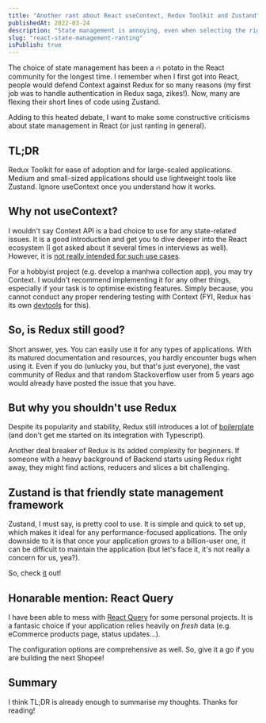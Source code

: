 ```yaml
---
title: "Another rant about React useContext, Redux Toolkit and Zustand"
publishedAt: 2022-03-24
description: "State management is annoying, even when selecting the right tool for it."
slug: "react-state-management-ranting"
isPublish: true
---
```


The choice of state management has been a 🔥 potato in the React community for the longest time. I remember when I first got into React, people would defend Context against Redux for so many reasons (my first job was to handle authentication in Redux saga, zikes!). Now, many are flexing their short lines of code using Zustand.

Adding to this heated debate, I want to make some constructive criticisms about state management in React (or just ranting in general).

## TL;DR

Redux Toolkit for ease of adoption and for large-scaled applications. Medium and small-sized applications should use lightweight tools like Zustand. Ignore useContext once you understand how it works.

## Why not useContext?

I wouldn't say Context API is a bad choice to use for any state-related issues. It is a good introduction and get you to dive deeper into the React ecosystem (I got asked about it several times in interviews as well). However, it is [not really intended for such use cases](https://blog.isquaredsoftware.com/2021/01/context-redux-differences/#why-context-is-not-state-management).

For a hobbyist project (e.g. develop a manhwa collection app), you may try Context. I wouldn't recommend implementing it for any other things, especially if your task is to optimise existing features. Simply because, you cannot conduct any proper rendering testing with Context (FYI, Redux has its own [devtools](https://chromewebstore.google.com/detail/redux-devtools/lmhkpmbekcpmknklioeibfkpmmfibljd) for this).

## So, is Redux still good?

Short answer, yes. You can easily use it for any types of applications. With its matured documentation and resources, you hardly encounter bugs when using it. Even if you do (unlucky you, but that's just everyone), the vast community of Redux and that random Stackoverflow user from 5 years ago would already have posted the issue that you have.

## But why you shouldn't use Redux

Despite its popularity and stability, Redux still introduces a lot of [boilerplate](https://redux-toolkit.js.org/tutorials/quick-start) (and don't get me started on its integration with Typescript).

Another deal breaker of Redux is its added complexity for beginners. If someone with a heavy background of Backend starts using Redux right away, they might find actions, reducers and slices a bit challenging.

## Zustand is that friendly state management framework

Zustand, I must say, is pretty cool to use. It is simple and quick to set up, which makes it ideal for any performance-focused applications. The only downside to it is that once your application grows to a billion-user one, it can be difficult to maintain the application (but let's face it, it's not really a concern for us, yea?).

So, check [it](https://github.com/pmndrs/zustand) out!

## Honarable mention: React Query

I have been able to mess with [React Query](https://tanstack.com/query/v3/) for some personal projects. It is a fantasic choice if your application relies heavily on *fresh* data (e.g. eCommerce products page, status updates...).

The configuration options are comprehensive as well. So, give it a go if you are building the next Shopee!

## Summary

I think TL;DR is already enough to summarise my thoughts. Thanks for reading!

